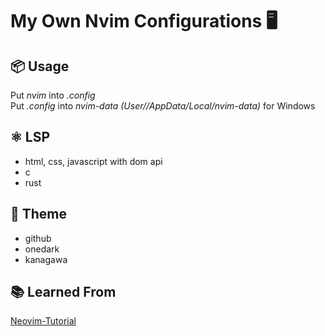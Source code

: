 # My Own Nvim Configurations 🖥️

## 📦 Usage
Put *nvim* into  *.config*  
Put *.config* into *nvim-data (User/<username>/AppData/Local/nvim-data)* for Windows

## ⚛️ LSP
- html, css, javascript with dom api
- c
- rust

## 🎨 Theme

- github
- onedark
- kanagawa

## 📚 Learned From
[Neovim-Tutorial](https://www.bilibili.com/video/BV1Td4y1578E/?spm_id_from=333.1007.top_right_bar_window_history.content.click&vd_source=5ada224fb103e9e67fa4f34f49c9ca18)
